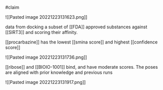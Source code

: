 #claim 

![[Pasted image 20221223131623.png]]

data from docking a subset of [[FDA]] approved substances against [[SIRT3]] and scoring their affinity. 

[[procarbazine]] has the lowest [[smina score]] and highest [[confidence score]]

![[Pasted image 20221223131736.png]]

[[ribose]] and 
[[BIOIO-1001]] bind, and have moderate scores. The poses are aligned with prior knowledge and previous runs 

![[Pasted image 20221223131917.png]]